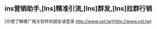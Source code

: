 ## **ins营销助手,**[Ins]**精准引流,**[Ins]**群发,**[Ins]**拉群行销**

[😍想了解推广相关软件的朋友请登录 http://www.vst.tw](http://www.vst.tw)



